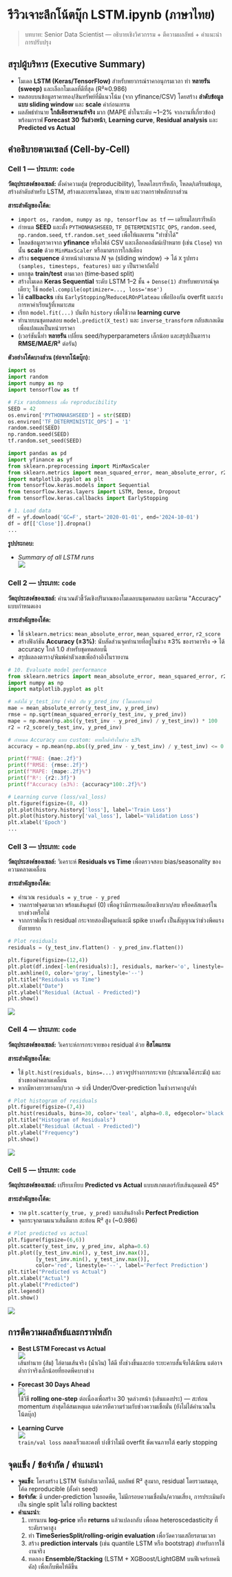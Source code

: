 # รีวิวเจาะลึกโน้ตบุ๊ก LSTM.ipynb (ภาษาไทย)

> บทบาท: Senior Data Scientist — อธิบายเชิงวิศวกรรม + ตีความผลลัพธ์ + คำแนะนำการปรับปรุง

## สรุปผู้บริหาร (Executive Summary)

- โมเดล **LSTM (Keras/TensorFlow)** สำหรับพยากรณ์ราคาอนุกรมเวลา ทำ **หลายรัน (sweep)** และเลือกโมเดลที่ดีที่สุด (R²≈0.986) 
- ทดสอบบนข้อมูลราคาทอง/สินทรัพย์ที่มีแนวโน้ม (จาก yfinance/CSV) โดยสร้าง **ลำดับข้อมูลแบบ sliding window** และ **scale** ค่าก่อนเทรน 
- ผลลัพธ์ทำนาย **ใกล้เคียงราคาแท้จริง** มาก (MAPE ต่ำในระดับ ~1–2% จากงานที่เกี่ยวข้อง) พร้อมกราฟ **Forecast 30 วันล่วงหน้า**, **Learning curve**, **Residual analysis** และ **Predicted vs Actual**

## คำอธิบายตามเซลล์ (Cell‑by‑Cell)

### Cell 1 — ประเภท: `code`

**วัตถุประสงค์ของเซลล์:** ตั้งค่าความสุ่ม (reproducibility), โหลดไลบรารีหลัก, โหลด/เตรียมข้อมูล, สร้างลำดับสำหรับ LSTM, สร้างและเทรนโมเดล, ทำนาย และวาดกราฟหลักบางส่วน

**สาระสำคัญของโค้ด:**
- `import os, random, numpy as np, tensorflow as tf` — เตรียมไลบรารีหลัก
- กำหนด **SEED** และตั้ง `PYTHONHASHSEED`, `TF_DETERMINISTIC_OPS`, `random.seed`, `np.random.seed`, `tf.random.set_seed` เพื่อให้ผลเทรน "ทำซ้ำได้"
- โหลดข้อมูลราคาจาก **yfinance** หรือไฟล์ CSV และเลือกคอลัมน์เป้าหมาย (เช่น `Close`) จากนั้น **scale** ด้วย `MinMaxScaler` หรือมาตรการใกล้เคียง
- สร้าง **sequence** ด้วยหน้าต่างขนาด *N* จุด (sliding window) → ได้ `X` รูปทรง `(samples, timesteps, features)` และ `y` เป็นราคาถัดไป
- แยกชุด **train/test** ตามเวลา (time‑based split)
- สร้างโมเดล **Keras Sequential** ระดับ LSTM 1–2 ชั้น + `Dense(1)` สำหรับพยากรณ์จุดเดียว; ใช้ `model.compile(optimizer=..., loss='mse')`
- ใช้ **callbacks** เช่น `EarlyStopping`/`ReduceLROnPlateau` เพื่อป้องกัน overfit และเร่งการหาค่าเรียนรู้ที่เหมาะสม
- เรียก `model.fit(...)` บันทึก `history` เพื่อใช้วาด **learning curve**
- ทำนายบนชุดทดสอบ `model.predict(X_test)` และ `inverse_transform` กลับสเกลเดิมเพื่อแปลผลเป็นหน่วยราคา
- (เวอร์ชันนี้ทำ **หลายรัน** เปลี่ยน seed/hyperparameters เล็กน้อย และสรุปเป็นตาราง **RMSE/MAE/R²** ต่อรัน)

**ตัวอย่างโค้ดบางส่วน (ย่อจากโน้ตบุ๊ก):**

```python
import os
import random
import numpy as np
import tensorflow as tf

# Fix randomness เพื่อ reproducibility
SEED = 42
os.environ['PYTHONHASHSEED'] = str(SEED)
os.environ['TF_DETERMINISTIC_OPS'] = '1'
random.seed(SEED)
np.random.seed(SEED)
tf.random.set_seed(SEED)

import pandas as pd
import yfinance as yf
from sklearn.preprocessing import MinMaxScaler
from sklearn.metrics import mean_squared_error, mean_absolute_error, r2_score
import matplotlib.pyplot as plt
from tensorflow.keras.models import Sequential
from tensorflow.keras.layers import LSTM, Dense, Dropout
from tensorflow.keras.callbacks import EarlyStopping

# 1. Load data
df = yf.download('GC=F', start='2020-01-01', end='2024-10-01')
df = df[['Close']].dropna()
...
```

**รูปประกอบ:**

- *Summary of all LSTM runs*  
![](/mnt/data/f7a18611-fde5-4a35-af77-6a9c3a9280d4.png)

### Cell 2 — ประเภท: `code`

**วัตถุประสงค์ของเซลล์:** คำนวณตัวชี้วัดเชิงปริมาณของโมเดลบนชุดทดสอบ และนิยาม "Accuracy" แบบกำหนดเอง

**สาระสำคัญของโค้ด:**
- ใช้ `sklearn.metrics`: `mean_absolute_error`, `mean_squared_error`, `r2_score`
- สร้างฟังก์ชัน **Accuracy (±3%)**: นับสัดส่วนจุดทำนายที่อยู่ในช่วง ±3% ของราคาจริง → ได้ accuracy ใกล้ 1.0 สำหรับชุดทดสอบนี้
- สรุปผลลงตาราง/พิมพ์ค่าตัวเลขเพื่ออ้างอิงในรายงาน

```python
# 10. Evaluate model performance
from sklearn.metrics import mean_absolute_error, mean_squared_error, r2_score
import numpy as np
import matplotlib.pyplot as plt

# หลังได้ y_test_inv (จริง) กับ y_pred_inv (โมเดลทำนาย)
mae = mean_absolute_error(y_test_inv, y_pred_inv)
rmse = np.sqrt(mean_squared_error(y_test_inv, y_pred_inv))
mape = np.mean(np.abs((y_test_inv - y_pred_inv) / y_test_inv)) * 100
r2 = r2_score(y_test_inv, y_pred_inv)

# กำหนด Accuracy แบบ custom: ทายใกล้จริงในช่วง ±3%
accuracy = np.mean(np.abs((y_pred_inv - y_test_inv) / y_test_inv) <= 0.03)

print(f"MAE: {mae:.2f}")
print(f"RMSE: {rmse:.2f}")
print(f"MAPE: {mape:.2f}%")
print(f"R²: {r2:.3f}")
print(f"Accuracy (±3%): {accuracy*100:.2f}%")

# Learning curve (loss/val_loss)
plt.figure(figsize=(8, 4))
plt.plot(history.history['loss'], label='Train Loss')
plt.plot(history.history['val_loss'], label='Validation Loss')
plt.xlabel('Epoch')
...
```

### Cell 3 — ประเภท: `code`

**วัตถุประสงค์ของเซลล์:** วิเคราะห์ **Residuals vs Time** เพื่อตรวจสอบ bias/seasonality ของความคลาดเคลื่อน

**สาระสำคัญของโค้ด:**
- คำนวณ `residuals = y_true - y_pred`
- วาดกราฟจุดตามเวลา พร้อมเส้นศูนย์ (0) เพื่อดูว่ามีการเอนเอียงเชิงบวก/ลบ หรือคลัสเตอร์ในบางช่วงหรือไม่
- จากกราฟเห็นว่า residual กระจายสองฝั่งศูนย์และมี spike บางครั้ง เป็นสัญญาณว่าช่วงพีคแรงยังทายยาก

```python
# Plot residuals
residuals = (y_test_inv.flatten() - y_pred_inv.flatten())

plt.figure(figsize=(12,4))
plt.plot(df.index[-len(residuals):], residuals, marker='o', linestyle='-', color='purple')
plt.axhline(0, color='gray', linestyle='--')
plt.title("Residuals vs Time")
plt.xlabel("Date")
plt.ylabel("Residual (Actual - Predicted)")
plt.show()

```

![](/mnt/data/c8579aaa-19d2-47de-a300-833c4a57e60f.png)

### Cell 4 — ประเภท: `code`

**วัตถุประสงค์ของเซลล์:** วิเคราะห์การกระจายของ residual ด้วย **ฮิสโตแกรม**

**สาระสำคัญของโค้ด:**
- ใช้ `plt.hist(residuals, bins=...)` ตรวจรูปร่างการกระจาย (ประมาณโค้งระฆัง) และช่วงของค่าคลาดเคลื่อน
- หากมีหางยาวทางลบ/บวก → บ่งชี้ Under/Over‑prediction ในช่วงราคาสูง/ต่ำ

```python
# Plot histogram of residuals
plt.figure(figsize=(7,4))
plt.hist(residuals, bins=30, color='teal', alpha=0.8, edgecolor='black')
plt.title("Histogram of Residuals")
plt.xlabel("Residual (Actual - Predicted)")
plt.ylabel("Frequency")
plt.show()
```

![](/mnt/data/c35de578-8177-4c42-b493-aa80fe1ddc4a.png)

### Cell 5 — ประเภท: `code`

**วัตถุประสงค์ของเซลล์:** เปรียบเทียบ **Predicted vs Actual** แบบสเกตเตอร์กับเส้นอุดมคติ 45°

**สาระสำคัญของโค้ด:**
- วาด `plt.scatter(y_true, y_pred)` และเส้นอ้างอิง **Perfect Prediction**
- จุดกระจุกตามแนวเส้นดีมาก สะท้อน R² สูง (~0.986)

```python
# Plot predicted vs actual
plt.figure(figsize=(6,6))
plt.scatter(y_test_inv, y_pred_inv, alpha=0.6)
plt.plot([y_test_inv.min(), y_test_inv.max()],
         [y_test_inv.min(), y_test_inv.max()],
         color='red', linestyle='--', label='Perfect Prediction')
plt.title("Predicted vs Actual")
plt.xlabel("Actual")
plt.ylabel("Predicted")
plt.legend()
plt.show()
```

![](/mnt/data/864ea798-7a6a-4f4d-8ccc-28fabb60e0c9.png)


## การตีความผลลัพธ์และกราฟหลัก

- **Best LSTM Forecast vs Actual**  
![](/mnt/data/28114de0-52bb-4ebf-8594-36b3a7efba17.png)  
เส้นทำนาย (ส้ม) ไล่ตามเส้นจริง (น้ำเงิน) ได้ดี ทั้งช่วงขึ้นและย่อ ระยะคาบสั้นจับได้เนียน แต่อาจต่ำกว่าจริงเล็กน้อยที่ยอดพีคบางช่วง

- **Forecast 30 Days Ahead**  
![](/mnt/data/d16a7696-2fbb-44dc-add0-809e01bc972b.png)  
ใช้วิธี **rolling one‑step** ต่อเนื่องเพื่อสร้าง 30 จุดล่วงหน้า (เส้นแดงประ) — สะท้อน momentum ล่าสุดได้สมเหตุผล แต่ควรตีความร่วมกับช่วงความเชื่อมั่น (ยังไม่ได้คำนวณในโน้ตบุ๊ก)

- **Learning Curve**  
![](/mnt/data/b94639f1-a2d5-4e14-9e98-b1f69b74fe09.png)  
`train/val loss` ลดลงเร็วและคงที่ บ่งชี้ว่าไม่มี overfit ชัดเจนภายใต้ early stopping


## จุดแข็ง / ข้อจำกัด / คำแนะนำ

- **จุดแข็ง**: โครงสร้าง LSTM จับลำดับเวลาได้ดี, ผลลัพธ์ R² สูงมาก, residual โดยรวมสมดุล, โค้ด reproducible (ตั้งค่า seed)
- **ข้อจำกัด**: มี under‑prediction ในยอดพีค, ไม่มีกรอบความเชื่อมั่น/ความเสี่ยง, การประเมินยังเป็น single split ไม่ใช่ rolling backtest
- **คำแนะนำ**:
  1) เทรนบน **log‑price** หรือ **returns** แล้วแปลงกลับ เพื่อลด heteroscedasticity ที่ระดับราคาสูง
  2) ทำ **TimeSeriesSplit/rolling-origin evaluation** เพื่อวัดความเสถียรตามเวลา
  3) สร้าง **prediction intervals** (เช่น quantile LSTM หรือ bootstrap) สำหรับการใช้งานจริง
  4) ทดลอง **Ensemble/Stacking** (LSTM + XGBoost/LightGBM บนฟีเจอร์เทคนิคัล) เพื่อเก็บพีคให้ดีขึ้น
